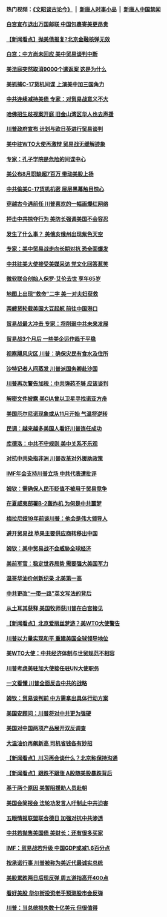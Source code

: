 #### 热门视频：[《文昭谈古论今》](https://github.com/gfw-breaker/wenzhao/blob/master/README.md?t=10172134) &nbsp;|&nbsp; [新唐人时事小品](https://github.com/gfw-breaker/ntdtv-comedy/blob/master/README.md?t=10172134) &nbsp;|&nbsp; [新唐人中国禁闻](https://github.com/gfw-breaker/ntdtv-news/blob/master/README.md?t=10172134)

#### [白宫宣布退出万国邮联 中国包裹寄美更昂贵](../pages/nsc412/n10790183.md?t=10172134) 

#### [【新闻看点】抛美债报复?北京金融核弹无效](../pages/nsc412/n10790123.md?t=10172134) 

#### [白宫：中方尚未回应 美中贸易谈判中断](../pages/nsc412/n10790308.md?t=10172134) 

#### [美法庭突然取消9000个遣返案 这是为什么](../pages/nsc412/n10790151.md?t=10172134) 

#### [美抓捕C-17货机间谍 上演美中加三国角力](../pages/nsc412/n10787846.md?t=10172134) 

#### [中共连续减持美债 专家：对贸易战意义不大](../pages/nsc412/n10788856.md?t=10172134) 

#### [哈佛招生歧视案开庭 旧金山湾区华人也去声援](../pages/nsc412/n10788791.md?t=10172134) 

#### [川普政府宣布 计划与欧日英进行贸易谈判](../pages/nsc412/n10788496.md?t=10172134) 

#### [美中驻WTO大使再激辩 贸易战无缓解迹象](../pages/nsc412/n10787893.md?t=10172134) 

#### [专家：孔子学院是危险的间谍中心](../pages/nsc412/n10746252.md?t=10172134) 

#### [美公布8月职缺超7百万 带动美股上扬](../pages/nsc412/n10787888.md?t=10172134) 

#### [中共偷美C-17货机机密 层层黑幕触目惊心](../pages/nsc412/n10787673.md?t=10172134) 

#### [穿越古今遇前任 川普喜欢的一幅画爆红网络](../pages/nsc412/n10787677.md?t=10172134) 

#### [抨击中共掠夺行为 美防长强调美国不会容忍](../pages/nsc412/n10787167.md?t=10172134) 

#### [发生了什么事？ 美俄亥俄州出现紫色天空](../pages/nsc412/n10786659.md?t=10172134) 

#### [专家：美中贸易战走向长期对抗 恐全面爆发](../pages/nsc412/n10786185.md?t=10172134) 

#### [中共驻美大使接受美媒采访 党文化回答惹笑](../pages/nsc412/n10785820.md?t=10172134) 

#### [微软联合创始人保罗·艾伦去世 享年65岁](../pages/nsc412/n10785913.md?t=10172134) 

#### [地图上出现“救命”二字  美一对夫妇获救](../pages/nsc412/n10785876.md?t=10172134) 

#### [两艘货轮载美国大豆起航 前往中国港口](../pages/nsc412/n10785803.md?t=10172134) 

#### [贸易战最大冲击 专家：将削弱中共未来发展](../pages/nsc412/n10785751.md?t=10172134) 

#### [贸易战3个月后 一些美企运作趋于平稳](../pages/nsc412/n10785609.md?t=10172134) 

#### [视察飓风灾区 川普：确保灾民有食水及住所](../pages/nsc412/n10785492.md?t=10172134) 

#### [沙特记者人间蒸发 川普派国务卿赴沙国](../pages/nsc412/n10785192.md?t=10172134) 

#### [川普再次警告加税：中共弹药不够 应该谈判](../pages/nsc412/n10783576.md?t=10172134) 

#### [解密文件披露 美CIA曾以卫星寻找诺亚方舟](../pages/nsc412/n10784301.md?t=10172134) 

#### [美国厄尔尼诺现象或从11月开始 气温将逆转](../pages/nsc412/n10784021.md?t=10172134) 

#### [民调：越来越多美国人看好川普连任成功](../pages/nsc412/n10783996.md?t=10172134) 

#### [库德洛：中共不守规则 美中关系不乐观](../pages/nsc412/n10783682.md?t=10172134) 

#### [对抗中共染指非洲 川普改革对外援助政策](../pages/nsc412/n10783337.md?t=10172134) 

#### [IMF年会支持川普立场 中共代表遭批评](../pages/nsc412/n10783214.md?t=10172134) 

#### [姆钦：需确保人民币贬值不被用于贸易竞争](../pages/nsc412/n10782198.md?t=10172134) 

#### [在夏威夷部署B-2轰炸机 为何是中共噩梦](../pages/nsc412/n10781674.md?t=10172134) 

#### [梅拉尼娅19年前谈川普：他会是伟大领导人](../pages/nsc412/n10782415.md?t=10172134) 

#### [避开贸易战 苹果主要供应商转移出中国](../pages/nsc412/n10781823.md?t=10172134) 

#### [姆钦：美中贸易战不会威胁全球经济](../pages/nsc412/n10782089.md?t=10172134) 

#### [美前军官：稳定世界局势 需要强大美国军力](../pages/nsc412/n10781975.md?t=10172134) 

#### [温哥华油价创新纪录 北美第一高](../pages/nsc412/n10781901.md?t=10172134) 

#### [中共更改“一带一路”英文写法的背后](../pages/nsc412/n10781696.md?t=10172134) 

#### [从土耳其获释 美国牧师获川普在白宫接见](../pages/nsc412/n10781786.md?t=10172134) 

#### [【新闻看点】北京爱丽丝梦游？美WTO大使警告](../pages/nsc412/n10781549.md?t=10172134) 

#### [川普以力量实现和平 重建美国全球领导地位](../pages/nsc412/n10781730.md?t=10172134) 

#### [美WTO大使：中共经济体制与世贸规范不相容](../pages/nsc412/n10781260.md?t=10172134) 

#### [川普考虑美驻加大使接任驻UN大使职务](../pages/nsc412/n10781507.md?t=10172134) 

#### [一文看懂  川普全面反击中共的战略](../pages/nsc412/n10780060.md?t=10172134) 

#### [姆钦：贸易谈判前 中方需拿出具体行动方案](../pages/nsc412/n10780360.md?t=10172134) 

#### [美国安顾问：川普将对中共更为强硬](../pages/nsc412/n10780579.md?t=10172134) 

#### [美国对中国两项产品展开双反调查](../pages/nsc412/n10780059.md?t=10172134) 

#### [大温油价再飙新高 司机省钱各有妙招](../pages/nsc412/n10780183.md?t=10172134) 

#### [【新闻看点】川习再会谈什么？北京称保持沟通](../pages/nsc412/n10780037.md?t=10172134) 

#### [【新闻看点】跟跌不跟涨 A股随美股暴跌背后](../pages/nsc412/n10780057.md?t=10172134) 

#### [基于两个原因 美暂阻援助人员赴朝](../pages/nsc412/n10779723.md?t=10172134) 

#### [美国会简报会 法轮功发言人吁制止中共迫害](../pages/nsc412/n10779649.md?t=10172134) 

#### [五眼情报联盟联合德日 加强对抗中共渗透](../pages/nsc412/n10779555.md?t=10172134) 

#### [中共若抛售美国债 美财长：还有很多买家](../pages/nsc412/n10779551.md?t=10172134) 

#### [IMF：贸易战若升级 中国GDP或减1.6百分点](../pages/nsc412/n10779387.md?t=10172134) 

#### [按承诺行事 川普被称为美近代最诚实总统](../pages/nsc412/n10779378.md?t=10172134) 

#### [美股累跌两日后现反弹 周五道指高开400点](../pages/nsc412/n10777885.md?t=10172134) 

#### [看好美股 华尔街投资老手预测股市会反弹](../pages/nsc412/n10778604.md?t=10172134) 

#### [川普：当总统损失数十亿美元 但很值得](../pages/nsc412/n10778932.md?t=10172134) 

